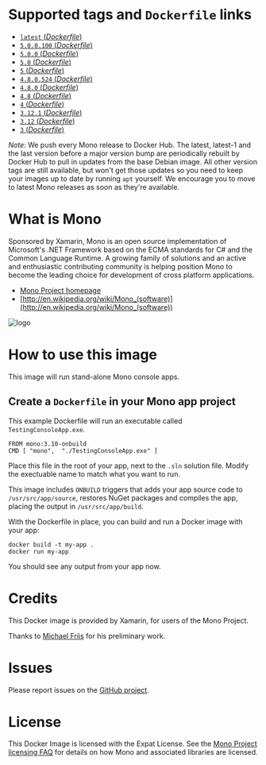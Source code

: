 # Supported tags and `Dockerfile` links

- [`latest` (*Dockerfile*)](https://github.com/mono/docker/blob/master/5.0.0.100/Dockerfile)
- [`5.0.0.100` (*Dockerfile*)](https://github.com/mono/docker/blob/master/5.0.0.100/Dockerfile)
- [`5.0.0` (*Dockerfile*)](https://github.com/mono/docker/blob/master/5.0.0.100/Dockerfile)
- [`5.0` (*Dockerfile*)](https://github.com/mono/docker/blob/master/5.0.0.100/Dockerfile)
- [`5` (*Dockerfile*)](https://github.com/mono/docker/blob/master/5.0.0.100/Dockerfile)
- [`4.8.0.524` (*Dockerfile*)](https://github.com/mono/docker/blob/master/4.8.0.524/Dockerfile)
- [`4.8.0` (*Dockerfile*)](https://github.com/mono/docker/blob/master/4.8.0.524/Dockerfile)
- [`4.8` (*Dockerfile*)](https://github.com/mono/docker/blob/master/4.8.0.524/Dockerfile)
- [`4` (*Dockerfile*)](https://github.com/mono/docker/blob/master/4.8.0.524/Dockerfile)
- [`3.12.1` (*Dockerfile*)](https://github.com/mono/docker/blob/master/3.12.1/Dockerfile)
- [`3.12` (*Dockerfile*)](https://github.com/mono/docker/blob/master/3.12.1/Dockerfile)
- [`3` (*Dockerfile*)](https://github.com/mono/docker/blob/master/3.12.1/Dockerfile)

*Note:* We push every Mono release to Docker Hub. The latest, latest-1 and the last version
before a major version bump are periodically rebuilt by Docker Hub to pull in updates from
the base Debian image. All other version tags are still available, but won't get those updates
so you need to keep your images up to date by running `apt` yourself. We encourage you to move
to latest Mono releases as soon as they're available.

# What is Mono

Sponsored by Xamarin, Mono is an open source implementation of Microsoft's .NET Framework based on the ECMA standards for C# and the Common Language Runtime. A growing family of solutions and an active and enthusiastic contributing community is helping position Mono to become the leading choice for development of cross platform applications.

* [Mono Project homepage](http://www.mono-project.com/)
* [http://en.wikipedia.org/wiki/Mono_(software)](http://en.wikipedia.org/wiki/Mono_(software))

![logo](https://github.com/mono/docker/raw/master/logo.png)

# How to use this image

This image will run stand-alone Mono console apps.

## Create a `Dockerfile` in your Mono app project

This example Dockerfile will run an executable called `TestingConsoleApp.exe`.

    FROM mono:3.10-onbuild
	CMD [ "mono",  "./TestingConsoleApp.exe" ]

Place this file in the root of your app, next to the `.sln` solution file. Modify the exectuable name to match what you want to run.

This image includes `ONBUILD` triggers that adds your app source code to `/usr/src/app/source`, restores NuGet packages and compiles the app, placing the output in `/usr/src/app/build`.

With the Dockerfile in place, you can build and run a Docker image with your app:

    docker build -t my-app .
    docker run my-app

You should see any output from your app now.

# Credits

This Docker image is provided by Xamarin, for users of the Mono Project.

Thanks to [Michael Friis](http://friism.com/) for his preliminary work.

# Issues

Please report issues on the [GitHub project](https://github.com/mono/docker).

# License

This Docker Image is licensed with the Expat License. See the [Mono Project licensing FAQ](http://www.mono-project.com/docs/faq/licensing/) for details on how Mono and associated libraries are licensed.
